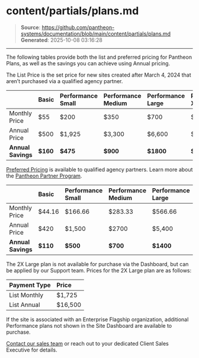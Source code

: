 # content/partials/plans.md

> **Source**: https://github.com/pantheon-systems/documentation/blob/main/content/partials/plans.md
> **Generated**: 2025-10-08 03:16:28

---

The following tables provide both the list and preferred pricing for Pantheon Plans, as well as the savings you can achieve using Annual pricing.

<TabList>

<Tab title="List Price" id="tab-1-anchor" active={true}>

The List Price is the set price for new sites created after March 4, 2024 that aren’t purchased via a qualified agency partner.

|                    | Basic         | Performance Small | Performance Medium | Performance Large | Performance XL       |
|:------------------ |:------------- |:----------------- |:------------------ |:----------------- |:-------------------- |
| Monthly Price      | $55           | $200              | $350               | $700              | $1,150               |
| Annual Price       | $500          | $1,925            | $3,300             | $6,600            | $11,000              |
| **Annual Savings** | **$160**      | **$475**          | **$900**           | **$1800**         | **$2,800**           |

</Tab>

<Tab title="Preferred Price" id="tab-2-id">

[Preferred Pricing](https://pantheon.io/plans/agency-preferred-pricing) is available to qualified agency partners. Learn more about the [Pantheon Partner Program](https://pantheon.io/partners).


|                    | Basic   | Performance Small | Performance Medium | Performance Large | Performance XL  |
|:------------------ |:------- |:----------------- |:------------------ |:----------------- |:--------------- |
| Monthly Price      | $44.16  | $166.66           | $283.33            | $566.66           | $925            |
| Annual Price       | $420    | $1,500            | $2700              | $5,400            | $9,000          |
| **Annual Savings** | **$110**| **$500**          | **$700**           | **$1400**         | **$2100**       |

</Tab>

<Tab title="2X Large" id="2x">

The 2X Large plan is not available for purchase via the Dashboard, but can be applied by our Support team. Prices for the 2X Large plan are as follows:

| Payment Type      | Price            |
|:----------------- |:---------------- |
| List Monthly      |  $1,725          |
| List Annual       |  $16,500         |

</Tab>

</TabList>

<Alert title="Note" type="info" >

If the site is associated with an Enterprise Flagship organization, additional Performance plans not shown in the Site Dashboard are available to purchase.

[Contact our sales team](https://pantheon.io/contact-us) or reach out to your dedicated Client Sales Executive for details.

</Alert>
